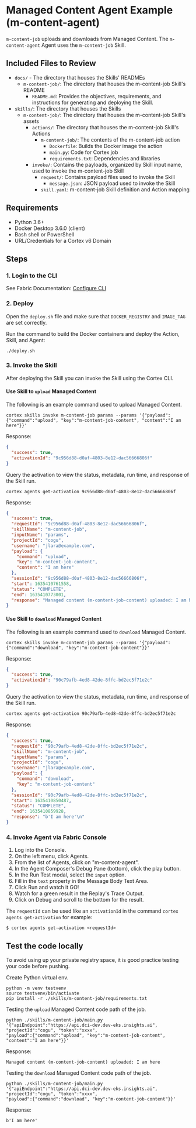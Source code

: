 # Managed Content Agent Example (m-content-agent)

`m-content-job` uploads and downloads from Managed Content. The `m-content-agent` Agent uses the `m-content-job` Skill.


## Included Files to Review
- `docs/` - The directory that houses the Skills' READMEs
    - `m-content-job/`: The directory that houses the m-content-job Skill's README
        - `README.md`: Provides the objectives, requirements, and instructions for generating and deploying the Skill.
- `skills/`: The directory that houses the Skills
    - `m-content-job/`: The directory that houses the m-content-job Skill's assets
        - `actions/`: The directory that houses the m-content-job Skill's Actions
            - `m-content-job/`: The contents of the m-content-job action
                - `Dockerfile`: Builds the Docker image the action
                - `main.py`: Code for Cortex job
                - `requirements.txt`: Dependencies and libraries
        - `invoke/`: Contains the payloads, organized by Skill input name, used to invoke the m-content-job Skill
            - `request/`: Contains payload files used to invoke the Skill
                - `message.json`: JSON payload used to invoke the Skill
            - `skill.yaml`: m-content-job Skill definition and Action mapping


## Requirements
- Python 3.6+
- Docker Desktop 3.6.0 (client)
- Bash shell or PowerShell
- URL/Credentials for a Cortex v6 Domain




## Steps


### 1. Login to the CLI
See Fabric Documentation: [Configure CLI](https://cognitivescale.github.io/cortex-fabric/docs/getting-started/use-cli#configure-the-cli)


### 2. Deploy
Open the `deploy.sh` file and make sure that `DOCKER_REGISTRY` and `IMAGE_TAG` are set correctly.

Run the command to build the Docker containers and deploy the Action, Skill, and Agent:
```shell
./deploy.sh
```


### 3. Invoke the Skill 
After deploying the Skill you can invoke the Skill using the Cortex CLI. 

#### Use Skill to `upload` Managed Content 
The following is an example command used to upload Managed Content.
```shell
cortex skills invoke m-content-job params --params '{"payload":{"command":"upload", "key":"m-content-job-content", "content":"I am here"}}'
```

Response:
```json
{
  "success": true,
  "activationId": "9c956d88-d0af-4803-8e12-dac56666806f"
}
```

Query the activation to view the status, metadata, run time, and response of the Skill run.
```shell
cortex agents get-activation 9c956d88-d0af-4803-8e12-dac56666806f
```

Response:
```json
{
  "success": true,
  "requestId": "9c956d88-d0af-4803-8e12-dac56666806f",
  "skillName": "m-content-job",
  "inputName": "params",
  "projectId": "cogu",
  "username": "jlara@example.com",
  "payload": {
    "command": "upload",
    "key": "m-content-job-content",
    "content": "I am here"
  },
  "sessionId": "9c956d88-d0af-4803-8e12-dac56666806f",
  "start": 1635410761558,
  "status": "COMPLETE",
  "end": 1635410773001,
  "response": "Managed content (m-content-job-content) uploaded: I am here\n"
}
```

#### Use Skill to `download` Managed Content
The following is an example command used to `download` Managed Content.
```shell
cortex skills invoke m-content-job params --params '{"payload":{"command":"download", "key":"m-content-job-content"}}'
```

Response:
```json
{
  "success": true,
  "activationId": "90c79afb-4ed8-42de-8ffc-bd2ec5f71e2c"
}
```

Query the activation to view the status, metadata, run time, and response of the Skill run.
```shell
cortex agents get-activation 90c79afb-4ed8-42de-8ffc-bd2ec5f71e2c
```

Response:
```json
{
  "success": true,
  "requestId": "90c79afb-4ed8-42de-8ffc-bd2ec5f71e2c",
  "skillName": "m-content-job",
  "inputName": "params",
  "projectId": "cogu",
  "username": "jlara@example.com",
  "payload": {
    "command": "download",
    "key": "m-content-job-content"
  },
  "sessionId": "90c79afb-4ed8-42de-8ffc-bd2ec5f71e2c",
  "start": 1635410850487,
  "status": "COMPLETE",
  "end": 1635410859928,
  "response": "b'I am here'\n"
}
```


### 4. Invoke Agent via Fabric Console
1. Log into the Console.
2. On the left menu, click Agents.
3. From the list of Agents, click on "m-content-agent".
4. In the Agent Composer's Debug Pane (bottom), click the play button.
5. In the Run Test modal, select the `input` option.
6. Fill in the `text` property in the Message Body Text Area.
7. Click Run and watch it GO!
8. Watch for a green result in the Replay's Trace Output.
9. Click on Debug and scroll to the bottom for the result.

The `requestId` can be used like an `activationId` in the command `cortex agents get-activation` for example:

```shell
$ cortex agents get-activation <requestId>
```



## Test the code locally
To avoid using up your private registry space, it is good practice testing your code before pushing.

Create Python virtual env.
```shell
python -m venv testvenv
source testvenv/bin/activate
pip install -r ./skills/m-content-job/requirements.txt
```

Testing the `upload` Managed Content code path of the job.
```shell
python ./skills/m-content-job/main.py '{"apiEndpoint":"https://api.dci-dev.dev-eks.insights.ai", 
"projectId":"cogu", "token":"xxxx", 
"payload":{"command":"upload", "key":"m-content-job-content", "content":"I am here"}}'
````
Response:
```text
Managed content (m-content-job-content) uploaded: I am here
```

Testing the `download` Managed Content code path of the job.
```shell
python ./skills/m-content-job/main.py '{"apiEndpoint":"https://api.dci-dev.dev-eks.insights.ai", 
"projectId":"cogu", "token":"xxxx", 
"payload":{"command":"download", "key":"m-content-job-content"}}'
````
Response:
```text
b'I am here'
```
